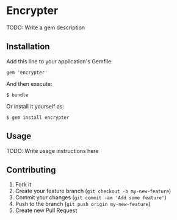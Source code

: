 # Encrypter

TODO: Write a gem description

## Installation

Add this line to your application's Gemfile:

    gem 'encrypter'

And then execute:

    $ bundle

Or install it yourself as:

    $ gem install encrypter

## Usage

TODO: Write usage instructions here

## Contributing

1. Fork it
2. Create your feature branch (`git checkout -b my-new-feature`)
3. Commit your changes (`git commit -am 'Add some feature'`)
4. Push to the branch (`git push origin my-new-feature`)
5. Create new Pull Request

